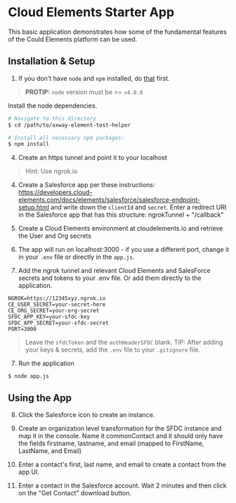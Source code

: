 # Cloud Elements Starter App
This basic application demonstrates how some of the fundamental features of the Could Elements platform can be used.

## Installation & Setup
1. If you don't have `node` and `npm` installed, do [that](https://docs.npmjs.com/getting-started/installing-node) first.

> __PROTIP:__ `node` version must  be >= `v4.0.0`

Install the node dependencies.

```bash
# Navigate to this directory
$ cd /path/to/axway-element-test-helper

# Install all necessary npm packages:
$ npm install
```

4. Create an https tunnel and point it to your localhost
> Hint: Use ngrok.io

4. Create a Salesforce app per these instructions: https://developers.cloud-elements.com/docs/elements/salesforce/salesforce-endpoint-setup.html and write down the `clientId` and `secret`.  Enter a redirect URI in the Salesforce app that has this structure: ngrokTunnel + "/callback"

3. Create a Cloud Elements environment at cloudelements.io and retrieve the User and Org secrets

5. The app will run on localhost:3000 - if you use a different port, change it in your `.env` file or directly in the `app.js`.

6. Add the ngrok tunnel and relevant Cloud Elements and SalesForce secrets and tokens to your .env file. Or add them directly to the application.
```
NGROK=https://12345xyz.ngrok.io
CE_USER_SECRET=your-secret-here
CE_ORG_SECRET=your-org-secret
SFDC_APP_KEY=your-sfdc-key
SFDC_APP_SECRET=your-sfdc-secret
PORT=3000
```
> Leave the `sfdcToken` and the `authHeaderSFDC` blank.
> TIP: After adding your keys & secrets, add the `.env` file to your `.gitignore` file.

7. Run the application

```
$ node app.js
```

## Using the App

8. Click the Salesforce icon to create an instance.

9. Create an organization level transformation for the SFDC instance and map it in the console.  Name it commonContact and it should only have the fields firstname, lastname, and email (mapped to FirstName, LastName, and Email)

10. Enter a contact's first, last name, and email to create a contact from the app UI.

11. Enter a contact in the Salesforce account.  Wait 2 minutes and then click on the "Get Contact" download button.  
